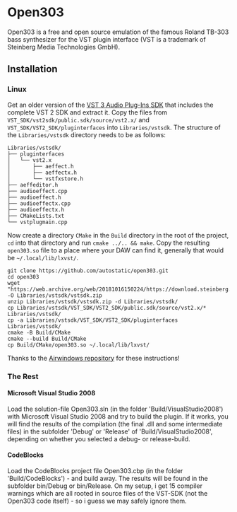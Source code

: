 # Open303

Open303 is a free and open source emulation of the famous Roland TB-303 bass synthesizer for the VST plugin interface (VST is a trademark of Steinberg Media Technologies GmbH). 

## Installation
### Linux
Get an older version of the [VST 3 Audio Plug-Ins SDK](https://web.archive.org/web/20181016150224/https://download.steinberg.net/sdk_downloads/vstsdk3610_11_06_2018_build_37.zip) that includes the complete VST 2 SDK and extract it. Copy the files from `VST_SDK/vst2sdk/public.sdk/source/vst2.x/` and `VST_SDK/VST2_SDK/pluginterfaces` into `Libraries/vstsdk`. The structure of the `Libraries/vstsdk` directory needs to be as follows:

```
Libraries/vstsdk/
├── pluginterfaces
│   └── vst2.x
│       ├── aeffect.h
│       ├── aeffectx.h
│       └── vstfxstore.h
├── aeffeditor.h
├── audioeffect.cpp
├── audioeffect.h
├── audioeffectx.cpp
├── audioeffectx.h
├── CMakeLists.txt
└── vstplugmain.cpp
```

Now create a directory `CMake` in the `Build` directory in the root of the project, `cd` into that directory and run `cmake ../.. && make`. Copy the resulting `open303.so` file to a place where your DAW can find it, generally that would be `~/.local/lib/lxvst/`.

```
git clone https://github.com/autostatic/open303.git
cd open303
wget "https://web.archive.org/web/20181016150224/https://download.steinberg.net/sdk_downloads/vstsdk3610_11_06_2018_build_37.zip" -O Libraries/vstsdk/vstsdk.zip
unzip Libraries/vstsdk/vstsdk.zip -d Libraries/vstsdk/
cp Libraries/vstsdk/VST_SDK/VST2_SDK/public.sdk/source/vst2.x/* Libraries/vstsdk/
cp -a Libraries/vstsdk/VST_SDK/VST2_SDK/pluginterfaces Libraries/vstsdk/
cmake -B Build/CMake
cmake --build Build/CMake
cp Build/CMake/open303.so ~/.local/lib/lxvst/
```

Thanks to the [Airwindows repository](https://github.com/airwindows/airwindows) for these instructions!

### The Rest
#### Microsoft Visual Studio 2008
Load the solution-file Open303.sln (in the folder 'Build/VisualStudio2008') with Microsoft Visual Studio 2008 and try to build the plugin. If it works, you will find the results of the compilation (the final .dll and some intermediate files) in the subfolder 'Debug' or 'Release' of 'Build/VisualStudio2008', depending on whether you selected a debug- or release-build. 

#### CodeBlocks
Load the CodeBlocks project file Open303.cbp (in the folder 'Build/CodeBlocks') - and build away. The results will be found in the subfolder bin/Debug or bin/Release. On my setup, i get 15 compiler warnings which are all rooted in source files of the VST-SDK (not the Open303 code itself) - so i guess we may safely ignore them.
